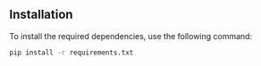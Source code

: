## Installation

To install the required dependencies, use the following command:

```bash
pip install -r requirements.txt
